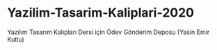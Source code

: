 # Yazilim-Tasarim-Kaliplari-2020
Yazılım Tasarım Kalıpları Dersi için Ödev Gönderim Deposu (Yasin Emir Kutlu)
